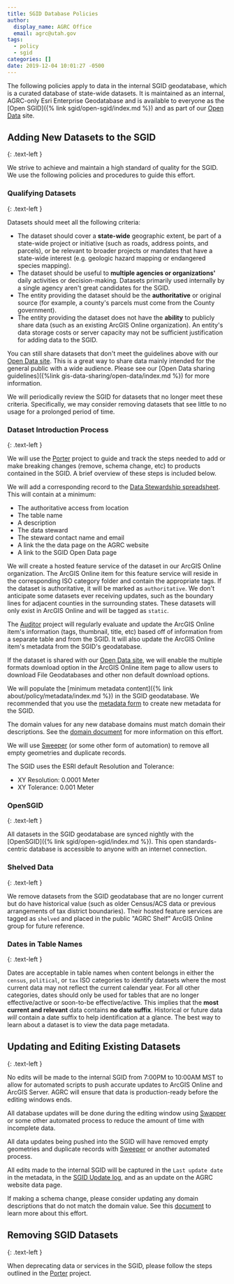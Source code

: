 ```yaml
---
title: SGID Database Policies
author:
  display_name: AGRC Office
  email: agrc@utah.gov
tags:
  - policy
  - sgid
categories: []
date: 2019-12-04 10:01:27 -0500
---
```


The following policies apply to data in the internal SGID geodatabase, which is a curated database of state-wide datasets. It is maintained as an internal, AGRC-only Esri Enterprise Geodatabase and is available to everyone as the [Open SGID]({% link sgid/open-sgid/index.md %}) and as part of our [Open Data](https://opendata.gis.utah.gov) site.

## Adding New Datasets to the SGID
{: .text-left }

We strive to achieve and maintain a high standard of quality for the SGID. We use the following policies and procedures to guide this effort.

### Qualifying Datasets
{: .text-left }

Datasets should meet all the following criteria:

- The dataset should cover a **state-wide** geographic extent, be part of a state-wide project or initiative (such as roads, address points, and parcels), or be relevant to broader projects or mandates that have a state-wide interest (e.g. geologic hazard mapping or endangered species mapping).
- The dataset should be useful to **multiple agencies or organizations'** daily activities or decision-making. Datasets primarily used internally by a single agency aren't great candidates for the SGID.
- The entity providing the dataset should be the **authoritative** or original source (for example, a county's parcels must come from the County government).
- The entity providing the dataset does not have the **ability** to publicly share data (such as an existing ArcGIS Online organization). An entity's data storage costs or server capacity may not be sufficient justification for adding data to the SGID.

You can still share datasets that don't meet the guidelines above with our [Open Data site](https://opendata.gis.utah.gov/). This is a great way to share data mainly intended for the general public with a wide audience. Please see our [Open Data sharing guidelines]({%link gis-data-sharing/open-data/index.md %}) for more information.

We will periodically review the SGID for datasets that no longer meet these criteria. Specifically, we may consider removing datasets that see little to no usage for a prolonged period of time.

### Dataset Introduction Process
{: .text-left }

We will use the [Porter](https://github.com/agrc/porter) project to guide and track the steps needed to add or make breaking changes (remove, schema change, etc) to products contained in the SGID. A brief overview of these steps is included below.

We will add a corresponding record to the [Data Stewardship spreadsheet](https://docs.google.com/spreadsheets/d/11ASS7LnxgpnD0jN4utzklREgMf1pcvYjcXcIcESHweQ/edit#gid=1). This will contain at a minimum:

- The authoritative access from location
- The table name
- A description
- The data steward
- The steward contact name and email
- A link the the data page on the AGRC website
- A link to the SGID Open Data page

We will create a hosted feature service of the dataset in our ArcGIS Online organization. The ArcGIS Online item for this feature service will reside in the corresponding ISO category folder and contain the appropriate tags. If the dataset is authoritative, it will be marked as `authoritative`. We don't anticipate some datasets ever receiving updates, such as the boundary lines for adjacent counties in the surrounding states. These datasets will only exist in ArcGIS Online and will be tagged as `static`.

The [Auditor](https://github.com/agrc/auditor) project will regularly evaluate and update the ArcGIS Online item's information (tags, thumbnail, title, etc) based off of information from a separate table and from the SGID. It will also update the ArcGIS Online item's metadata from the SGID's geodatabase.

If the dataset is shared with our [Open Data site](https://opendata.gis.utah.gov/), we will enable the multiple formats download option in the ArcGIS Online item page to allow users to download File Geodatabases and other non default download options.

We will populate the [minimum metadata content]({% link about/policy/metadata/index.md %}) in the SGID geodatabase. We recommended that you use the [metadata form](https://docs.google.com/forms/d/1u7gwdmRN-83Kh5zizi-kHRObeoNyaakM3scPkLT3zKY/edit) to create new metadata for the SGID.

The domain values for any new database domains must match domain their descriptions. See the [domain document](https://docs.google.com/document/d/12bdtmtv-ZVF9g-lFshbobx8DbKX9LfbL44HawLjFTVw/edit?usp=sharing) for more information on this effort.

We will use [Sweeper](https://github.com/agrc/sweeper) (or some other form of automation) to remove all empty geometries and duplicate records.

The SGID uses the ESRI default Resolution and Tolerance:

- XY Resolution: 0.0001 Meter
- XY Tolerance: 0.001 Meter

### OpenSGID
{: .text-left }

All datasets in the SGID geodatabase are synced nightly with the [OpenSGID]({% link sgid/open-sgid/index.md %}). This open standards-centric database is accessible to anyone with an internet connection.

### Shelved Data
{: .text-left }

We remove datasets from the SGID geodatabase that are no longer current but do have historical value (such as older Census/ACS data or previous arrangements of tax district boundaries). Their hosted feature services are tagged as `shelved` and placed in the public "AGRC Shelf" ArcGIS Online group for future reference.

### Dates in Table Names
{: .text-left }

Dates are acceptable in table names when content belongs in either the `census`, `political`, or `tax` ISO categories to identify datasets where the most current data may not reflect the current calendar year. For all other categories, dates should only be used for tables that are no longer effective/active or soon-to-be effective/active. This implies that the **most current and relevant** data contains **no date suffix**. Historical or future data _will_ contain a date suffix to help identification at a glance. The best way to learn about a dataset is to view the data page metadata.

## Updating and Editing Existing Datasets
{: .text-left }

No edits will be made to the internal SGID from 7:00PM to 10:00AM MST to allow for automated scripts to push accurate updates to ArcGIS Online and ArcGIS Server. AGRC will ensure that data is production-ready before the editing windows ends.

All database updates will be done during the editing window using [Swapper](https://github.com/agrc/swapper) or some other automated process to reduce the amount of time with incomplete data.

All data updates being pushed into the SGID will have removed empty geometries and duplicate records with [Sweeper](https://github.com/agrc/sweeper) or another automated process.

All edits made to the internal SGID will be captured in the `Last update date` in the metadata, in the [SGID Update log](https://docs.google.com/spreadsheets/d/11ASS7LnxgpnD0jN4utzklREgMf1pcvYjcXcIcESHweQ/edit#gid=0), and as an update on the AGRC website data page.

If making a schema change, please consider updating any domain descriptions that do not match the domain value. See this [document](https://docs.google.com/document/d/12bdtmtv-ZVF9g-lFshbobx8DbKX9LfbL44HawLjFTVw/edit?usp=sharing) to learn more about this effort.

## Removing SGID Datasets
{: .text-left }

When deprecating data or services in the SGID, please follow the steps outlined in the [Porter](https://github.com/agrc/porter) project.
